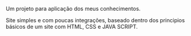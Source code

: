 Um projeto para aplicação dos meus conhecimentos. 

Site simples e com poucas integrações, baseado dentro dos principios básicos de um site com
HTML, CSS e JAVA SCRIPT. 

